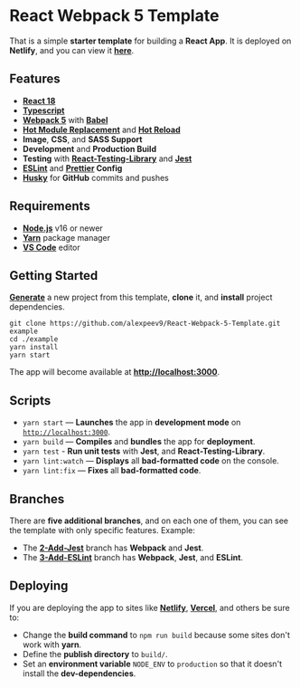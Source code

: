 # React Webpack 5 Template

That is a simple **starter template** for building a **React App**. It is deployed on **Netlify**, and you can view it **[here](https://react-webpack-5-template.netlify.app)**.

## Features

- **[React 18](https://facebook.github.io/react/)**
- **[Typescript](https://www.npmjs.com/package/typescript)**
- **[Webpack 5](https://www.npmjs.com/package/webpack)** with **[Babel](https://www.npmjs.com/package/Babel)**
- **[Hot Module Replacement](https://webpack.js.org/concepts/hot-module-replacement/)** and **[Hot Reload](https://www.npmjs.com/package/@pmmmwh/react-refresh-webpack-plugin)**
- **Image**, **CSS**, and **SASS Support**
- **Development** and **Production Build**
- **Testing** with **[React-Testing-Library](https://www.npmjs.com/package/@testing-library/react)** and **[Jest](https://www.npmjs.com/package/jest)**
- **[ESLint](https://www.npmjs.com/package/eslint)** and **[Prettier](https://www.npmjs.com/package/prettier) Config**
- **[Husky](https://www.npmjs.com/package/husky)** for **GitHub** commits and pushes

## Requirements

- **[Node.js](https://nodejs.org/)** v16 or newer
- **[Yarn](https://yarnpkg.com/)** package manager
- **[VS Code](https://code.visualstudio.com/)** editor

## Getting Started

**[Generate](https://github.com/alexpeev9/React-Webpack-5-Template/generate)** a new project
from this template, **clone** it, and **install** project dependencies.

```shell
git clone https://github.com/alexpeev9/React-Webpack-5-Template.git example
cd ./example
yarn install
yarn start
```

The app will become available at **[http://localhost:3000](http://localhost:3000/)**.

## Scripts

- `yarn start` — **Launches** the app in **development mode** on [`http://localhost:3000`](http://localhost:3000/).
- `yarn build` — **Compiles** and **bundles** the app for **deployment**.
- `yarn test` - **Run unit tests** with **Jest**, and **React-Testing-Library**.
- `yarn lint:watch` — **Displays** all **bad-formatted code** on the console.
- `yarn lint:fix` — **Fixes** all **bad-formatted code**.

## Branches

There are **five additional branches**, and on each one of them, you can see the template with only specific features.
Example:

- The **[2-Add-Jest](https://github.com/alexpeev9/React-Webpack-5-Template/tree/2-Add-Jest)** branch has **Webpack** and **Jest**.
- The **[3-Add-ESLint](https://github.com/alexpeev9/React-Webpack-5-Template/tree/3-Add-ESLint)** branch has **Webpack**, **Jest**, and **ESLint**.

## Deploying

If you are deploying the app to sites like **[Netlify](netlify.com)**, **[Vercel](vercel.com)**, and others be sure to:

- Change the **build command** to `npm run build` because some sites don't work with **yarn**.
- Define the **publish directory** to `build/`.
- Set an **environment variable** `NODE_ENV` to `production` so that it doesn't install the **dev-dependencies**.
